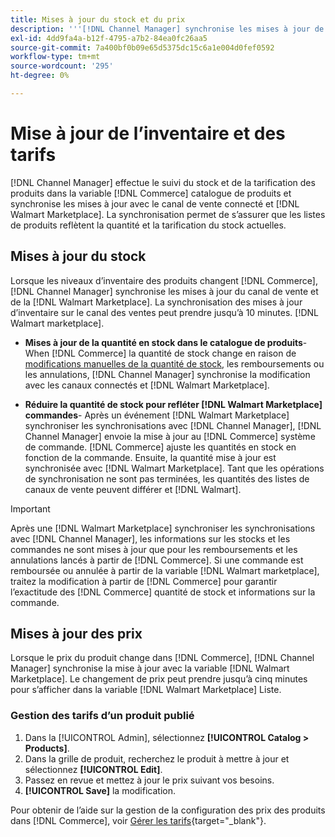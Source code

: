 ```yaml
---
title: Mises à jour du stock et du prix
description: '''[!DNL Channel Manager] synchronise les mises à jour de stock et de prix entre la boutique Commerce et [!DNL Walmart Marketplace] afin que vous puissiez gérer vos opérations de canal de vente à partir de votre administrateur Commerce'
exl-id: 4dd9fa4a-b12f-4795-a7b2-84ea0fc26aa5
source-git-commit: 7a400bf0b09e65d5375dc15c6a1e004d0fef0592
workflow-type: tm+mt
source-wordcount: '295'
ht-degree: 0%

---
```


# Mise à jour de l’inventaire et des tarifs

[!DNL Channel Manager] effectue le suivi du stock et de la tarification des produits dans la variable [!DNL Commerce] catalogue de produits et synchronise les mises à jour avec le canal de vente connecté et [!DNL Walmart Marketplace]. La synchronisation permet de s’assurer que les listes de produits reflètent la quantité et la tarification du stock actuelles.

## Mises à jour du stock

Lorsque les niveaux d’inventaire des produits changent [!DNL Commerce], [!DNL Channel Manager] synchronise les mises à jour du canal de vente et de la [!DNL Walmart Marketplace]. La synchronisation des mises à jour d’inventaire sur le canal des ventes peut prendre jusqu’à 10 minutes. [!DNL Walmart marketplace].

* **Mises à jour de la quantité en stock dans le catalogue de produits**-When [!DNL Commerce] la quantité de stock change en raison de [modifications manuelles de la quantité de stock](https://docs.magento.com/user-guide/catalog/inventory-product-quantity.html), les remboursements ou les annulations, [!DNL Channel Manager] synchronise la modification avec les canaux connectés et [!DNL Walmart Marketplace].

* **Réduire la quantité de stock pour refléter [!DNL Walmart Marketplace] commandes**- Après un événement [!DNL Walmart Marketplace] synchroniser les synchronisations avec [!DNL Channel Manager], [!DNL Channel Manager] envoie la mise à jour au [!DNL Commerce] système de commande. [!DNL Commerce] ajuste les quantités en stock en fonction de la commande. Ensuite, la quantité mise à jour est synchronisée avec [!DNL Walmart Marketplace]. Tant que les opérations de synchronisation ne sont pas terminées, les quantités des listes de canaux de vente peuvent différer et [!DNL Walmart].

>[!IMPORTANT]
>
> Après une [!DNL Walmart Marketplace] synchroniser les synchronisations avec [!DNL Channel Manager], les informations sur les stocks et les commandes ne sont mises à jour que pour les remboursements et les annulations lancés à partir de [!DNL Commerce]. Si une commande est remboursée ou annulée à partir de la variable [!DNL Walmart marketplace], traitez la modification à partir de [!DNL Commerce] pour garantir l’exactitude des [!DNL Commerce] quantité de stock et informations sur la commande.

## Mises à jour des prix

Lorsque le prix du produit change dans [!DNL Commerce], [!DNL Channel Manager] synchronise la mise à jour avec la variable [!DNL Walmart Marketplace]. Le changement de prix peut prendre jusqu’à cinq minutes pour s’afficher dans la variable [!DNL Walmart Marketplace] Liste.

### Gestion des tarifs d’un produit publié

1. Dans la [!UICONTROL Admin], sélectionnez **[!UICONTROL Catalog > Products]**.
1. Dans la grille de produit, recherchez le produit à mettre à jour et sélectionnez **[!UICONTROL Edit]**.
1. Passez en revue et mettez à jour le prix suivant vos besoins.
1. **[!UICONTROL Save]** la modification.

Pour obtenir de l’aide sur la gestion de la configuration des prix des produits dans [!DNL Commerce], voir [Gérer les tarifs](https://docs.magento.com/user-guide/catalog/pricing.html){target=&quot;_blank&quot;}.
